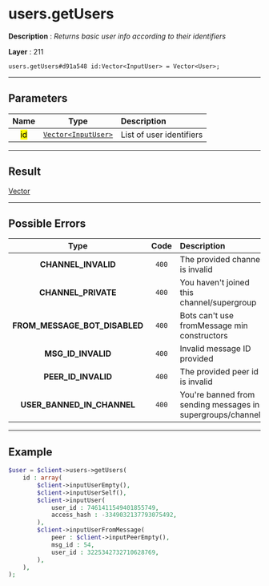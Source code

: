 # users.getUsers

**Description** : *Returns basic user info according to their identifiers*

**Layer** : 211

```tl
users.getUsers#d91a548 id:Vector<InputUser> = Vector<User>;
```

---

## Parameters

| Name | Type | Description |
| :---: | :---: | :--- |
| <mark>id</mark> | [`Vector<InputUser>`](type/InputUser) | List of user identifiers |

---

## Result

[Vector<User>](type/User)

---

## Possible Errors

| Type | Code | Description |
| :---: | :---: | :--- |
| **CHANNEL_INVALID** | `400` | The provided channel is invalid |
| **CHANNEL_PRIVATE** | `400` | You haven't joined this channel/supergroup |
| **FROM_MESSAGE_BOT_DISABLED** | `400` | Bots can't use fromMessage min constructors |
| **MSG_ID_INVALID** | `400` | Invalid message ID provided |
| **PEER_ID_INVALID** | `400` | The provided peer id is invalid |
| **USER_BANNED_IN_CHANNEL** | `400` | You're banned from sending messages in supergroups/channels |

---

## Example

```php
$user = $client->users->getUsers(
	id : array(
		$client->inputUserEmpty(),
		$client->inputUserSelf(),
		$client->inputUser(
			user_id : 7461411549401855749,
			access_hash : -3349032137793075492,
		),
		$client->inputUserFromMessage(
			peer : $client->inputPeerEmpty(),
			msg_id : 54,
			user_id : 3225342732710628769,
		),
	),
);
```
